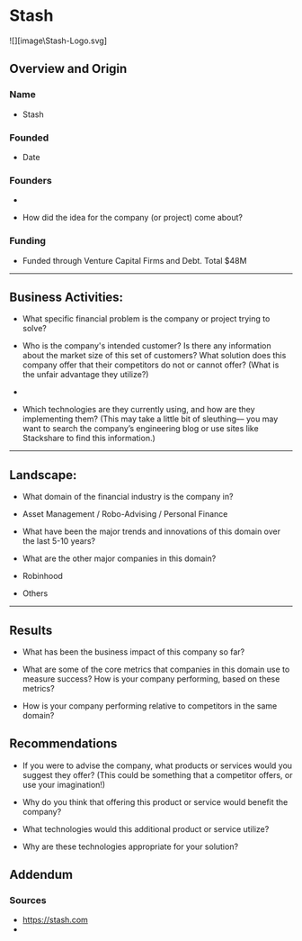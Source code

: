 # Stash
![][image\Stash-Logo.svg]
## Overview and Origin

### Name
* Stash

### Founded
* Date

### Founders
* 

* How did the idea for the company (or project) come about?


### Funding
* Funded through Venture Capital Firms and Debt. Total $48M

---
## Business Activities:

* What specific financial problem is the company or project trying to solve?


* Who is the company's intended customer?  Is there any information about the market size of this set of customers?
What solution does this company offer that their competitors do not or cannot offer? (What is the unfair advantage they utilize?)
* 

* Which technologies are they currently using, and how are they implementing them? (This may take a little bit of sleuthing–– you may want to search the company’s engineering blog or use sites like Stackshare to find this information.)


---
## Landscape:

* What domain of the financial industry is the company in?
* Asset Management / Robo-Advising / Personal Finance

* What have been the major trends and innovations of this domain over the last 5-10 years?

* What are the other major companies in this domain?
* Robinhood
* Others

---
## Results

* What has been the business impact of this company so far?

* What are some of the core metrics that companies in this domain use to measure success? How is your company performing, based on these metrics?

* How is your company performing relative to competitors in the same domain?


## Recommendations

* If you were to advise the company, what products or services would you suggest they offer? (This could be something that a competitor offers, or use your imagination!)

* Why do you think that offering this product or service would benefit the company?

* What technologies would this additional product or service utilize?

* Why are these technologies appropriate for your solution?

## Addendum

### Sources
* https://stash.com
*